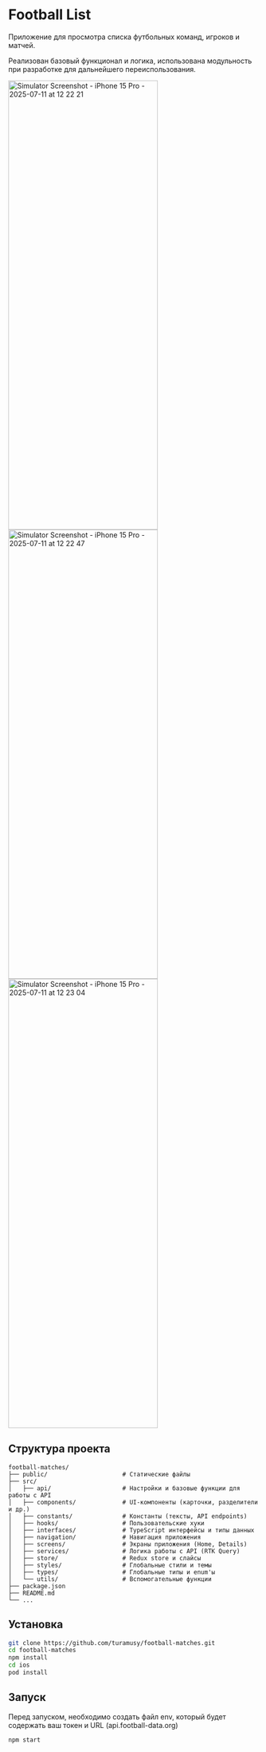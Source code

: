 # Football List

Приложение для просмотра списка футбольных команд, игроков и матчей.

Реализован базовый функционал и логика, использована модульность при разработке для дальнейшего переиспользования.

<img width="300" height="900" alt="Simulator Screenshot - iPhone 15 Pro - 2025-07-11 at 12 22 21" src="https://github.com/user-attachments/assets/9fc1aaef-7cf1-4713-bdd7-12b72954c3cb" />
<img width="300" height="900" alt="Simulator Screenshot - iPhone 15 Pro - 2025-07-11 at 12 22 47" src="https://github.com/user-attachments/assets/267199c2-0b7c-4577-b737-db23822f6824" />
<img width="300" height="900" alt="Simulator Screenshot - iPhone 15 Pro - 2025-07-11 at 12 23 04" src="https://github.com/user-attachments/assets/35c37428-371e-40d4-88b2-6625ce9ba122" />

## Структура проекта

```
football-matches/
├── public/                     # Статические файлы
├── src/
│   ├── api/                    # Настройки и базовые функции для работы с API
│   ├── components/             # UI-компоненты (карточки, разделители и др.)
│   ├── constants/              # Константы (тексты, API endpoints)
│   ├── hooks/                  # Пользовательские хуки
│   ├── interfaces/             # TypeScript интерфейсы и типы данных
│   ├── navigation/             # Навигация приложения
│   ├── screens/                # Экраны приложения (Home, Details)
│   ├── services/               # Логика работы с API (RTK Query)
│   ├── store/                  # Redux store и слайсы
│   ├── styles/                 # Глобальные стили и темы
│   ├── types/                  # Глобальные типы и enum'ы
│   └── utils/                  # Вспомогательные функции
├── package.json
├── README.md
└── ...
```

## Установка

```bash
git clone https://github.com/turamusy/football-matches.git
cd football-matches
npm install
cd ios 
pod install

```

## Запуск

Перед запуском, необходимо создать файл env, который будет содержать ваш токен и URL (api.football-data.org)

```bash
npm start
```
